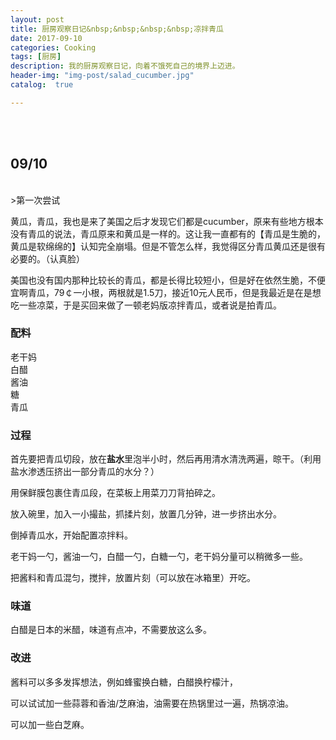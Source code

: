 ```yaml
---
layout: post
title: 厨房观察日记&nbsp;&nbsp;&nbsp;&nbsp;凉拌青瓜
date: 2017-09-10
categories: Cooking
tags: [厨房]
description: 我的厨房观察日记，向着不饿死自己的境界上迈进。
header-img: "img-post/salad_cucumber.jpg"
catalog:  true

---
```


 <br />
 <br />
    
    
## 09/10
 <br />
>第一次尝试

黄瓜，青瓜，我也是来了美国之后才发现它们都是cucumber，原来有些地方根本没有青瓜的说法，青瓜原来和黄瓜是一样的。这让我一直都有的【青瓜是生脆的，黄瓜是软绵绵的】认知完全崩塌。但是不管怎么样，我觉得区分青瓜黄瓜还是很有必要的。（认真脸）

美国也没有国内那种比较长的青瓜，都是长得比较短小，但是好在依然生脆，不便宜啊青瓜，79￠一小根，两根就是1.5刀，接近10元人民币，但是我最近是在是想吃一些凉菜，于是买回来做了一顿老妈版凉拌青瓜，或者说是拍青瓜。

### 配料

老干妈 <br />
白醋 <br />
酱油 <br />
糖 <br />
青瓜 <br />

### 过程 

首先要把青瓜切段，放在**盐水**里泡半小时，然后再用清水清洗两遍，晾干。（利用盐水渗透压挤出一部分青瓜的水分？）

用保鲜膜包裹住青瓜段，在菜板上用菜刀刀背拍碎之。

放入碗里，加入一小撮盐，抓揉片刻，放置几分钟，进一步挤出水分。

倒掉青瓜水，开始配置凉拌料。

老干妈一勺，酱油一勺，白醋一勺，白糖一勺，老干妈分量可以稍微多一些。

把酱料和青瓜混匀，搅拌，放置片刻（可以放在冰箱里）开吃。

### 味道

白醋是日本的米醋，味道有点冲，不需要放这么多。

### 改进

酱料可以多多发挥想法，例如蜂蜜换白糖，白醋换柠檬汁，

可以试试加一些蒜蓉和香油/芝麻油，油需要在热锅里过一遍，热锅凉油。

可以加一些白芝麻。



